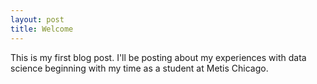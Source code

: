 ```yaml
---
layout: post
title: Welcome
---
```


This is my first blog post. I'll be posting about my experiences with data science beginning with my time as a student at Metis Chicago.
